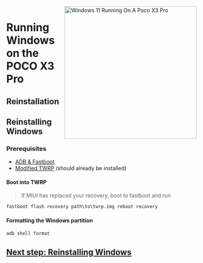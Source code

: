 <img align="right" src="https://github.com/woa-vayu/src_vayu_windows/blob/main/2Poco X3 Pro Windows.png" width="350" alt="Windows 11 Running On A Poco X3 Pro">


# Running Windows on the POCO X3 Pro

## Reinstallation

## Reinstalling Windows

### Prerequisites
- [ADB & Fastboot](https://developer.android.com/studio/releases/platform-tools)
- [Modified TWRP](../../../releases/Recoveries) (should already be installed)

#### Boot into TWRP
> If MIUI has replaced your recovery, boot to fastboot and run
```cmd
fastboot flash recovery path\to\twrp.img reboot recovery
```

#### Formatting the Windows partition
```cmd
adb shell format
```

## [Next step: Reinstalling Windows](/guide/install-2-en.md)
  

